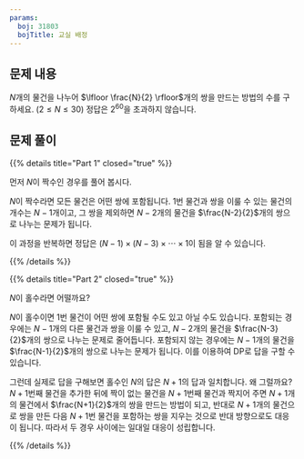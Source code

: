 ```yaml
---
params:
  boj: 31803
  bojTitle: 교실 배정
---
```


## 문제 내용

$N$개의 물건을 나누어 $\lfloor \frac{N}{2} \rfloor$개의 쌍을 만드는 방법의 수를 구하세요. ($2 \le N \le 30$) 정답은 $2^{60}$을 초과하지 않습니다.

## 문제 풀이

{{% details title="Part 1" closed="true" %}}

먼저 $N$이 짝수인 경우를 풀어 봅시다.

$N$이 짝수라면 모든 물건은 어떤 쌍에 포함됩니다. 1번 물건과 쌍을 이룰 수 있는 물건의 개수는 $N-1$개이고, 그 쌍을 제외하면 $N-2$개의 물건을 $\frac{N-2}{2}$개의 쌍으로 나누는 문제가 됩니다.

이 과정을 반복하면 정답은 $(N-1) \times (N-3) \times \cdots \times 1$이 됨을 알 수 있습니다.

{{% /details %}}

{{% details title="Part 2" closed="true" %}}

$N$이 홀수라면 어떨까요?

$N$이 홀수이면 1번 물건이 어떤 쌍에 포함될 수도 있고 아닐 수도 있습니다. 포함되는 경우에는 $N-1$개의 다른 물건과 쌍을 이룰 수 있고, $N-2$개의 물건을 $\frac{N-3}{2}$개의 쌍으로 나누는 문제로 줄어듭니다.
포함되지 않는 경우에는 $N-1$개의 물건을 $\frac{N-1}{2}$개의 쌍으로 나누는 문제가 됩니다. 이를 이용하여 DP로 답을 구할 수 있습니다.

그런데 실제로 답을 구해보면 홀수인 $N$의 답은 $N+1$의 답과 일치합니다. 왜 그럴까요? $N+1$번째 물건을 추가한 뒤에 짝이 없는 물건을 $N+1$번째 물건과 짝지어 주면 $N+1$개의 물건에서 $\frac{N+1}{2}$개의 쌍을 만드는 방법이 되고,
반대로 $N+1$개의 물건으로 쌍을 만든 다음 $N+1$번 물건을 포함하는 쌍을 지우는 것으로 반대 방향으로도 대응이 됩니다. 따라서 두 경우 사이에는 일대일 대응이 성립합니다.

{{% /details %}}
